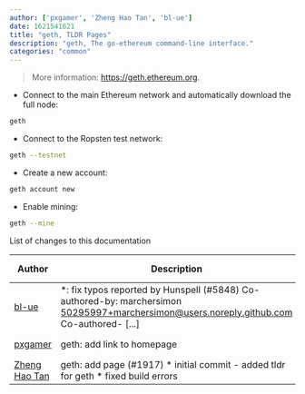```yaml
---
author: ['pxgamer', 'Zheng Hao Tan', 'bl-ue']
date: 1621541621
title: "geth, TLDR Pages"
description: "geth, The go-ethereum command-line interface."
categories: "common"
---
```

> More information: <https://geth.ethereum.org>.

- Connect to the main Ethereum network and automatically download the full node:

```bash
geth
```

- Connect to the Ropsten test network:

```bash
geth --testnet
```

- Create a new account:

```bash
geth account new
```

- Enable mining:

```bash
geth --mine
```
List of changes to this documentation


Author | Description | ISO 8601 Date | GitHub link
------|-----|-----|-----
[bl-ue](mailto:54780737+bl-ue@users.noreply.github.com) | *: fix typos reported by Hunspell (#5848) Co-authored-by: marchersimon <50295997+marchersimon@users.noreply.github.com> Co-authored- [...] | 2021-05-20T22:13:41 | [8ebd171d6f00](https://github.com/tldr-pages/tldr/commit/8ebd171d6f001698709fefc02b1fd5cc9f3a99c4)
[pxgamer](mailto:owzie123@gmail.com) | geth: add link to homepage | 2019-06-07T23:58:59 | [dc34589310aa](https://github.com/tldr-pages/tldr/commit/dc34589310aa8bca392d3a360bd752e1c9e11147)
[Zheng Hao Tan](mailto:tanzhao@umich.edu) | geth: add page (#1917) * initial commit - added tldr for geth * fixed build errors | 2018-01-20T13:46:59 | [94c290ca4d75](https://github.com/tldr-pages/tldr/commit/94c290ca4d75e61eed59a13c74a66a0d3441cf77)

